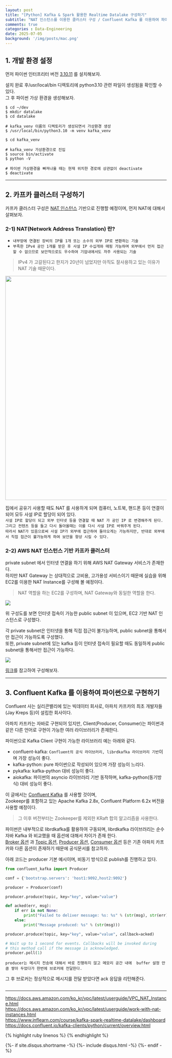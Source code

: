 ```yaml
---
layout: post
title: "[Python] Kafka & Spark 활용한 Realtime Datalake 구성하기"  
subtitle: "NAT 인스턴스를 이용한 클러스터 구성 / Confluent Kafka 를 이용하여 파이썬으로 구현하기"   
comments: true
categories : Data-Engineering   
date: 2025-07-05
background: '/img/posts/mac.png'
---
```



## 1. 개발 환경 설정   

먼저 파이썬 인터프리터 버전 [3.10.11](https://www.python.org/downloads/release/python-31011) 를 설치해보자.   

설치 완료 후/usr/local/bin 디렉토리에 python3.10 관련 파일이 생성됨을 확인할 수 있다.   
그 후 파이썬 가상 환경을 생성해보자.  

```shell
$ cd ~/dev
$ mkdir datalake
$ cd datalake

# kafka_venv 이름의 디렉토리가 생성되면서 가상환경 생성
$ /usr/local/bin/python3.10 -m venv kafka_venv

$ cd kafka_venv

# kafka_venv 가상환경으로 진입
$ source bin/activate
$ python -V  

# 파이썬 가상환경을 빠져나올 때는 현재 위치한 경로에 상관없이 deactivate
$ deactivate   
```

- - -   

## 2. 카프카 클러스터 구성하기

카프카 클러스터 구성은 [NAT 인스턴스](https://docs.aws.amazon.com/ko_kr/vpc/latest/userguide/VPC_NAT_Instance.html) 기반으로 진행할 예정이며, 
먼저 NAT에 대해서 살펴보자.   

### 2-1) NAT(Network Address Translation) 란? 

- `내부망에 연결된 장비의 IP를 1개 또는 소수의 외부 IP로 변환하는 기술`    
- `부족한 IPv4 공인 1개를 받은 후 사설 IP 수십개와 매핑 가능하며 외부에서 먼저 접근할 수 없으므로 보안적으로도 우수하여 기업내에서도 자주 사용되는 기술` 

> IPv4 가 고갈된다고 한지가 20년이 넘었지만 아직도 잘사용하고 있는 이유가 NAT 기술 때문이다.   

<img src="/img/posts/data-engineering/스크린샷 2025-07-26 오전 11.41.39.png" width ="700" height="700">

집에서 공유기 사용할 때도 NAT 를 사용하게 되며 컴퓨터, 노트북, 핸드폰 등이 연결이 되어 모두 사설 IP로 할당이 되어 있다.     
`사설 IP로 할당이 되고 외부 인터넷 등을 연결할 때 NAT 가 공인 IP 로 변경해주게 된다.`  
`그리고 컨텐츠 등을 들고 다시 돌아올때는 이를 다시 사설 IP로 바꿔주게 된다.`    
`따라서 NAT가 있음으로써 사설 IP가 외부에 접근하여 돌아오게는 가능하지만, 반대로 외부에서 직접 접근이 불가능하게 하여 보안을 향상 시킬 수 있다.`   

### 2-2) AWS NAT 인스턴스 기반 카프카 클러스터  

private subnet 에서 인터넷 연결을 하기 위해 AWS NAT Gateway 서비스가 존재한다.   
하지만 NAT Gateway 는 상대적으로 고비용, 고가용성 서비스이기 때문에 실습을 위해 EC2를 이용한 NAT Instance를 구성해 볼 예정이다.  

> NAT 역할을 하는 EC2를 구성하며, NAT Gateway와 동일한 역할을 한다.   

<img src="/img/posts/data-engineering/스크린샷 2025-07-26 오전 11.36.04.png">

위 구성도를 보면 인터넷 접속이 가능한 public subnet 이 있으며, EC2 기반 NAT 인스턴스로 구성했다.  

각 private subnet은 인터넷을 통해 직접 접근이 불가능하며, 
public subnet을 통해서만 접근이 가능하도록 구성했다.       
또한, private subnet에 있는 kafka 등이 인터넷 접속이 필요할 때도 동일하게 public subnet을 통해서만 접근이 가능하다.   

<img src="/img/posts/data-engineering/스크린샷 2025-07-28 오후 3.16.58.png">

[링크](https://docs.aws.amazon.com/ko_kr/vpc/latest/userguide/work-with-nat-instances.html)를 참고하여 구성해보자.  

- - - 

## 3. Confluent Kafka 를 이용하여 파이썬으로 구현하기    

Confluent 사는 실리콘밸리에 있는 빅데이터 회사로, 아파치 카프카의 최초 개발자들(Jay Kreps 등)이 설립한 회사이다.    

아파치 카프카는 자바로 구현되어 있지만, Client(Producer, Consumer)는 파이썬과 같은 다른 언어로 구현이 가능한 여러 라이브러리가 존재한다.     

파이썬으로 Kafka Client 구현이 가능한 라이브러리 예는 아래와 같다.   

- confluent-kafka: `Confluent의 공식 라이브러리, librdkafka 라이브러리 기반`이며 가장 성능이 좋다.   
- kafka-python: pure 파이썬으로 작성되어 있으며 가장 성능이 느리다.   
- pykafka: kafka-python 대비 성능이 좋다.   
- aiokafka: 파이썬의 asyncio 라이브러리 기반 동작하며, kafka-python(동기방식) 대비 성능이 좋다.     

이 글에서는 [Confluent Kafka](https://docs.confluent.io/kafka-clients/python/current/overview.html) 를 사용할 것이며,  
Zookeepr를 포함하고 있는 Apache Kafka 2.8x, Confluent Platform 6.2x 버전을 사용할 예정이다.       

> 그 이후 버전부터는 Zookeeper를 제외한 KRaft 합의 알고리즘을 사용한다.    

파이썬은 내부적으로 librdkafka를 활용하여 구동되며, librdkafka 라이브러리는 순수 자바 Kafka 와 비교했을 때 
옵션에 대해서 차이가 존재 한다.   
[Broker 옵션](https://docs.confluent.io/platform/current/installation/configuration/broker-configs.html) 과 [Topic 옵션](https://docs.confluent.io/platform/current/installation/configuration/topic-configs.html), 
[Producer 옵션](https://docs.confluent.io/platform/current/installation/configuration/producer-configs.html), [Consumer 옵션](https://docs.confluent.io/platform/current/installation/configuration/consumer-configs.html) 등은 
기존 아파치 카프카와 다른 옵션이 존재하기 때문에 공식문서를 참고하자.     

아래 코드는 producer 기본 예시이며, 비동기 방식으로 publish를 진행하고 있다.   


```python
from confluent_kafka import Producer

conf = {'bootstrap.servers': 'host1:9092,host2:9092'}   

producer = Producer(conf)

producer.produce(topic, key="key", value="value")

def acked(err, msg):
    if err is not None:
        print("Failed to deliver message: %s: %s" % (str(msg), str(err)))
    else:
        print("Message produced: %s" % (str(msg)))

producer.produce(topic, key="key", value="value", callback=acked)

# Wait up to 1 second for events. Callbacks will be invoked during
# this method call if the message is acknowledged.
producer.poll(1)
```

`producer는 메시지 전송에 대해서 바로 진행하지 않고 메모리 공간 내에 
buffer 설정 만큼 쌓아 두었다가 한번에 브로커에 전달한다.`  

그 후 브로커는 정상적으로 메시지를 전달 받았다면 ack 응답을 리턴해준다.  



```python

```


- - -

<https://docs.aws.amazon.com/ko_kr/vpc/latest/userguide/VPC_NAT_Instance.html>   
<https://docs.aws.amazon.com/ko_kr/vpc/latest/userguide/work-with-nat-instances.html>   
<https://www.inflearn.com/course/kafka-spark-realtime-datalake/dashboard>  
<https://docs.confluent.io/kafka-clients/python/current/overview.html>   

{% highlight ruby linenos %}
{% endhighlight %}


{%- if site.disqus.shortname -%}
    {%- include disqus.html -%}
{%- endif -%}







